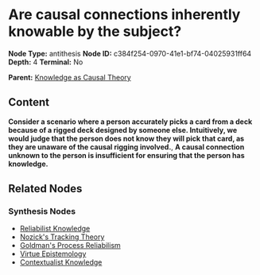 # Are causal connections inherently knowable by the subject?

**Node Type:** antithesis
**Node ID:** c384f254-0970-41e1-bf74-04025931ff64
**Depth:** 4
**Terminal:** No

**Parent:** [Knowledge as Causal Theory](knowledge-as-causal-theory-synthesis-1d5e88a1-3b4b-4670-9cd2-9b6e660567d7.md)

## Content

**Consider a scenario where a person accurately picks a card from a deck because of a rigged deck designed by someone else. Intuitively, we would judge that the person does not know they will pick that card, as they are unaware of the causal rigging involved.**, **A causal connection unknown to the person is insufficient for ensuring that the person has knowledge.**

## Related Nodes

### Synthesis Nodes

- [Reliabilist Knowledge](reliabilist-knowledge-synthesis-0ee9d731-7359-4c92-aeb0-8984d56a138f.md)
- [Nozick's Tracking Theory](nozicks-tracking-theory-synthesis-81dfbb38-7dd2-4f06-8e26-2e0de108e189.md)
- [Goldman's Process Reliabilism](goldmans-process-reliabilism-synthesis-eae127da-6ab6-4035-aab5-9e98ce37bd34.md)
- [Virtue Epistemology](virtue-epistemology-synthesis-6f2acba5-3974-4956-bbe7-1eb845ea1985.md)
- [Contextualist Knowledge](contextualist-knowledge-synthesis-fc83456b-6ab3-4438-b0ec-01f36f41a92f.md)
